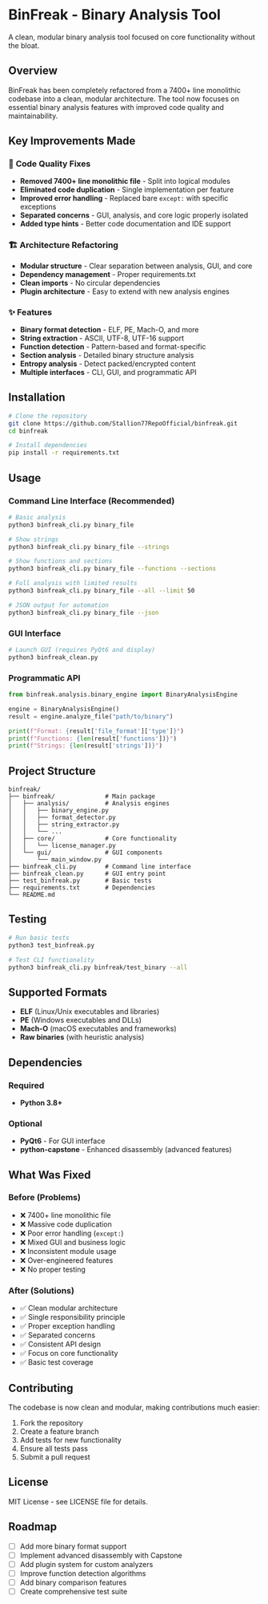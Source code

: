 # BinFreak - Binary Analysis Tool

A clean, modular binary analysis tool focused on core functionality without the bloat.

## Overview

BinFreak has been completely refactored from a 7400+ line monolithic codebase into a clean, modular architecture. The tool now focuses on essential binary analysis features with improved code quality and maintainability.

## Key Improvements Made

### 🔧 **Code Quality Fixes**
- **Removed 7400+ line monolithic file** - Split into logical modules
- **Eliminated code duplication** - Single implementation per feature
- **Improved error handling** - Replaced bare `except:` with specific exceptions
- **Separated concerns** - GUI, analysis, and core logic properly isolated
- **Added type hints** - Better code documentation and IDE support

### 🏗️ **Architecture Refactoring**
- **Modular structure** - Clear separation between analysis, GUI, and core
- **Dependency management** - Proper requirements.txt
- **Clean imports** - No circular dependencies
- **Plugin architecture** - Easy to extend with new analysis engines

### ✨ **Features**
- **Binary format detection** - ELF, PE, Mach-O, and more
- **String extraction** - ASCII, UTF-8, UTF-16 support
- **Function detection** - Pattern-based and format-specific
- **Section analysis** - Detailed binary structure analysis
- **Entropy analysis** - Detect packed/encrypted content
- **Multiple interfaces** - CLI, GUI, and programmatic API

## Installation

```bash
# Clone the repository
git clone https://github.com/Stallion77RepoOfficial/binfreak.git
cd binfreak

# Install dependencies
pip install -r requirements.txt
```

## Usage

### Command Line Interface (Recommended)

```bash
# Basic analysis
python3 binfreak_cli.py binary_file

# Show strings
python3 binfreak_cli.py binary_file --strings

# Show functions and sections
python3 binfreak_cli.py binary_file --functions --sections

# Full analysis with limited results
python3 binfreak_cli.py binary_file --all --limit 50

# JSON output for automation
python3 binfreak_cli.py binary_file --json
```

### GUI Interface

```bash
# Launch GUI (requires PyQt6 and display)
python3 binfreak_clean.py
```

### Programmatic API

```python
from binfreak.analysis.binary_engine import BinaryAnalysisEngine

engine = BinaryAnalysisEngine()
result = engine.analyze_file("path/to/binary")

print(f"Format: {result['file_format']['type']}")
print(f"Functions: {len(result['functions'])}")
print(f"Strings: {len(result['strings'])}")
```

## Project Structure

```
binfreak/
├── binfreak/              # Main package
│   ├── analysis/          # Analysis engines
│   │   ├── binary_engine.py
│   │   ├── format_detector.py
│   │   ├── string_extractor.py
│   │   └── ...
│   ├── core/              # Core functionality
│   │   └── license_manager.py
│   └── gui/               # GUI components
│       └── main_window.py
├── binfreak_cli.py        # Command line interface
├── binfreak_clean.py      # GUI entry point
├── test_binfreak.py       # Basic tests
├── requirements.txt       # Dependencies
└── README.md
```

## Testing

```bash
# Run basic tests
python3 test_binfreak.py

# Test CLI functionality
python3 binfreak_cli.py binfreak/test_binary --all
```

## Supported Formats

- **ELF** (Linux/Unix executables and libraries)
- **PE** (Windows executables and DLLs) 
- **Mach-O** (macOS executables and frameworks)
- **Raw binaries** (with heuristic analysis)

## Dependencies

### Required
- **Python 3.8+**

### Optional
- **PyQt6** - For GUI interface
- **python-capstone** - Enhanced disassembly (advanced features)

## What Was Fixed

### Before (Problems)
- ❌ 7400+ line monolithic file
- ❌ Massive code duplication
- ❌ Poor error handling (`except:`)
- ❌ Mixed GUI and business logic
- ❌ Inconsistent module usage
- ❌ Over-engineered features
- ❌ No proper testing

### After (Solutions)
- ✅ Clean modular architecture
- ✅ Single responsibility principle
- ✅ Proper exception handling
- ✅ Separated concerns
- ✅ Consistent API design
- ✅ Focus on core functionality
- ✅ Basic test coverage

## Contributing

The codebase is now clean and modular, making contributions much easier:

1. Fork the repository
2. Create a feature branch
3. Add tests for new functionality
4. Ensure all tests pass
5. Submit a pull request

## License

MIT License - see LICENSE file for details.

## Roadmap

- [ ] Add more binary format support
- [ ] Implement advanced disassembly with Capstone
- [ ] Add plugin system for custom analyzers
- [ ] Improve function detection algorithms
- [ ] Add binary comparison features
- [ ] Create comprehensive test suite